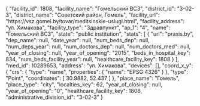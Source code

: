 {
    "facility_id": 1808,
    "facility_name": "Гомельский ВСЗ",
    "district_id": "3-02-3",
    "district_name": "Советский район, Гомель",
    "facility_url": "https:\/\/vsz.gomel.by\/tovar\/meditsinskie-uslugi.html",
    "facility_address": "ул. Химакова",
    "facility_type": "Здравпункт",
    "ap_1": "4",
    "name": "Гомельский ВСЗ",
    "state": "public institution",
    "stats": [
        {
            "url": "praxis.by",
            "dep_name": null,
            "date_year": null,
            "num_beds_dep": null,
            "num_deps_year": null,
            "num_doctors_dep": null,
            "num_doctors_med": null,
            "year_of_closing": null,
            "year_of_opening": "2015",
            "beds_in_hospital_key": 834,
            "num_beds_facility_year": null,
            "healthcare_facility_key": 1808
        }
    ],
    "med_id": 10289653,
    "address": "ул. Химакова",
    "devices": [],
    "coord_x_y": {
        "crs": {
            "type": "name",
            "properties": {
                "name": "EPSG:4326"
            }
        },
        "type": "Point",
        "coordinates": [
            30.9882,
            52.437
        ]
    },
    "place_name": "Гомель",
    "place_type": "city",
    "localties_key": 62,
    "year_of_closing": null,
    "year_of_opening": "0",
    "healthcare_facility_key": 1808,
    "administrative_division_id": "3-02-3"
}